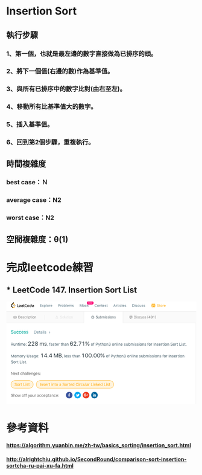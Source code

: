 # Insertion Sort
## 執行步驟
### 1、第一個，也就是最左邊的數字直接做為已排序的頭。
### 2、將下一個值(右邊的數)作為基準值。
### 3、與所有已排序中的數字比對(由右至左)。
### 4、移動所有比基準值大的數字。
### 5、插入基準值。
### 6、回到第2個步驟，重複執行。 
## 時間複雜度
### best case：Ｎ
### average case：N2
### worst case：N2
## 空間複雜度：θ(1)
# 完成leetcode練習
## * LeetCode 147. Insertion Sort List
![](/image/螢幕截圖%202019-12-28%2014.01.47.png)

# 參考資料
#### https://algorithm.yuanbin.me/zh-tw/basics_sorting/insertion_sort.html
#### http://alrightchiu.github.io/SecondRound/comparison-sort-insertion-sortcha-ru-pai-xu-fa.html
